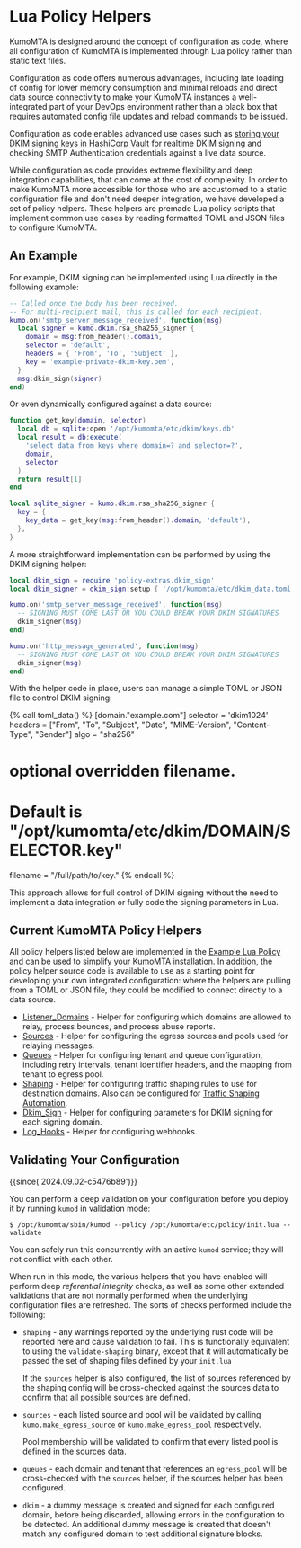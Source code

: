 # Lua Policy Helpers

KumoMTA is designed around the concept of configuration as code, where all configuration of KumoMTA is implemented through Lua policy rather than static text files.

Configuration as code offers numerous advantages, including late loading of config for lower memory consumption and minimal reloads and direct data source connectivity to make your KumoMTA instances a well-integrated part of your DevOps environment rather than a black box that requires automated config file updates and reload commands to be issued.

Configuration as code enables advanced use cases such as [storing your DKIM signing keys in HashiCorp Vault](../policy/hashicorp_vault.md) for realtime DKIM signing and checking SMTP Authentication credentials against a live data source.

While configuration as code provides extreme flexibility and deep integration capabilities, that can come at the cost of complexity. In order to make KumoMTA more accessible for those who are accustomed to a static configuration file and don't need deeper integration, we have developed a set of policy helpers. These helpers are premade Lua policy scripts that implement common use cases by reading formatted TOML and JSON files to configure KumoMTA.

## An Example

For example, DKIM signing can be implemented using Lua directly in the following example:

```lua
-- Called once the body has been received.
-- For multi-recipient mail, this is called for each recipient.
kumo.on('smtp_server_message_received', function(msg)
  local signer = kumo.dkim.rsa_sha256_signer {
    domain = msg:from_header().domain,
    selector = 'default',
    headers = { 'From', 'To', 'Subject' },
    key = 'example-private-dkim-key.pem',
  }
  msg:dkim_sign(signer)
end)
```

Or even dynamically configured against a data source:

```lua
function get_key(domain, selector)
  local db = sqlite:open '/opt/kumomta/etc/dkim/keys.db'
  local result = db:execute(
    'select data from keys where domain=? and selector=?',
    domain,
    selector
  )
  return result[1]
end

local sqlite_signer = kumo.dkim.rsa_sha256_signer {
  key = {
    key_data = get_key(msg:from_header().domain, 'default'),
  },
}
```

A more straightforward implementation can be performed by using the DKIM signing helper:

```lua
local dkim_sign = require 'policy-extras.dkim_sign'
local dkim_signer = dkim_sign:setup { '/opt/kumomta/etc/dkim_data.toml' }

kumo.on('smtp_server_message_received', function(msg)
  -- SIGNING MUST COME LAST OR YOU COULD BREAK YOUR DKIM SIGNATURES
  dkim_signer(msg)
end)

kumo.on('http_message_generated', function(msg)
  -- SIGNING MUST COME LAST OR YOU COULD BREAK YOUR DKIM SIGNATURES
  dkim_signer(msg)
end)
```

With the helper code in place, users can manage a simple TOML or JSON file to control DKIM signing:

{% call toml_data() %}
[domain."example.com"]
selector = 'dkim1024'
headers = ["From", "To", "Subject", "Date", "MIME-Version", "Content-Type", "Sender"]
algo = "sha256"

# optional overridden filename.
# Default is "/opt/kumomta/etc/dkim/DOMAIN/SELECTOR.key"
filename = "/full/path/to/key."
{% endcall %}

This approach allows for full control of DKIM signing without the need to implement a data integration or fully code the signing parameters in Lua.

## Current KumoMTA Policy Helpers

All policy helpers listed below are implemented in the [Example Lua Policy](./example.md) and can be used to simplify your KumoMTA installation. In addition, the policy helper source code is available to use as a starting point for developing your own integrated configuration: where the helpers are pulling from a TOML or JSON file, they could be modified to connect directly to a data source.

* [Listener_Domains](./domains.md#using-the-listener_domainslua-policy-helper) - Helper for configuring which domains are allowed to relay, process bounces, and process abuse reports.
* [Sources](./sendingips.md#using-the-sourceslua-policy-helper) - Helper for configuring the egress sources and pools used for relaying messages.
* [Queues](./queuemanagement.md#using-the-queues-helper) - Helper for configuring tenant and queue configuration, including retry intervals, tenant identifier headers, and the mapping from tenant to egress pool.
* [Shaping](./trafficshaping.md#using-the-shapinglua-helper) - Helper for configuring traffic shaping rules to use for destination domains. Also can be configured for [Traffic Shaping Automation](./trafficshapingautomation.md).
* [Dkim_Sign](./dkim.md#using-the-dkim_signlua-policy-helper) - Helper for configuring parameters for DKIM signing for each signing domain.
* [Log_Hooks](../operation/webhooks.md#using-the-log_hookslua-helper) - Helper for configuring webhooks.

## Validating Your Configuration

{{since('2024.09.02-c5476b89')}}

You can perform a deep validation on your configuration before you deploy it by
running `kumod` in validation mode:

```console
$ /opt/kumomta/sbin/kumod --policy /opt/kumomta/etc/policy/init.lua --validate
```

You can safely run this concurrently with an active `kumod` service; they will
not conflict with each other.

When run in this mode, the various helpers that you have enabled will perform
deep *referential integrity* checks, as well as some other extended validations that
are not normally performed when the underlying configuration files are refreshed.
The sorts of checks performed include the following:

   * `shaping` - any warnings reported by the underlying rust code
      will be reported here and cause validation to fail. This is
      functionally equivalent to using the `validate-shaping` binary,
      except that it will automatically be passed the set of shaping
      files defined by your `init.lua`

      If the `sources` helper is also configured, the list of sources
      referenced by the shaping config will be cross-checked against
      the sources data to confirm that all possible sources are defined.

   * `sources` - each listed source and pool will be validated by
      calling `kumo.make_egress_source` or `kumo.make_egress_pool`
      respectively.

      Pool membership will be validated to confirm that every
      listed pool is defined in the sources data.

   * `queues` - each domain and tenant that references an `egress_pool`
      will be cross-checked with the `sources` helper, if the sources
      helper has been configured.

   * `dkim` - a dummy message is created and signed for each configured
      domain, before being discarded, allowing errors in the configuration to
      be detected.  An additional dummy message is created that doesn't match
      any configured domain to test additional signature blocks.
